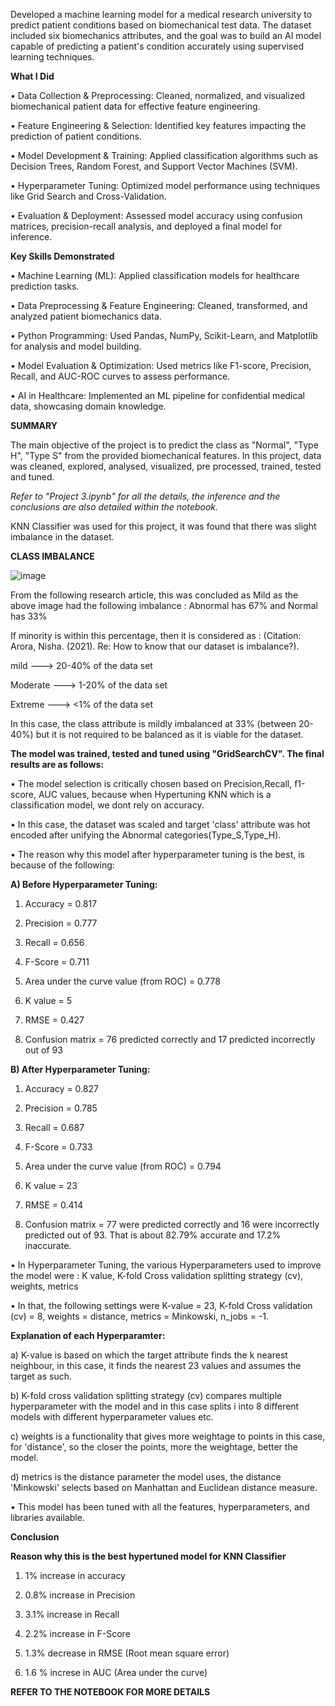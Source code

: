 Developed a machine learning model for a medical research university to predict patient conditions based on biomechanical test data. The dataset included six biomechanics attributes, and the goal was to build an AI model capable of predicting a patient's condition accurately using supervised learning techniques.

**What I Did**

• Data Collection & Preprocessing: Cleaned, normalized, and visualized biomechanical patient data for effective feature engineering.

• Feature Engineering & Selection: Identified key features impacting the prediction of patient conditions.

• Model Development & Training: Applied classification algorithms such as Decision Trees, Random Forest, and Support Vector Machines (SVM).

• Hyperparameter Tuning: Optimized model performance using techniques like Grid Search and Cross-Validation.

• Evaluation & Deployment: Assessed model accuracy using confusion matrices, precision-recall analysis, and deployed a final model for inference.

**Key Skills Demonstrated**

• Machine Learning (ML): Applied classification models for healthcare prediction tasks.

• Data Preprocessing & Feature Engineering: Cleaned, transformed, and analyzed patient biomechanics data.

• Python Programming: Used Pandas, NumPy, Scikit-Learn, and Matplotlib for analysis and model building.

• Model Evaluation & Optimization: Used metrics like F1-score, Precision, Recall, and AUC-ROC curves to assess performance.

• AI in Healthcare: Implemented an ML pipeline for confidential medical data, showcasing domain knowledge.


**SUMMARY** 

The main objective of the project is to predict the class as "Normal", "Type H", "Type S" from the provided biomechanical features. In this project, data was cleaned, explored, analysed, visualized, pre processed, trained, tested and tuned. 

*Refer to "Project 3.ipynb" for all the details, the inference and the conclusions are also detailed within the notebook.*

KNN Classifier was used for this project, it was found that there was slight imbalance in the dataset. 

**CLASS IMBALANCE**

![image](https://user-images.githubusercontent.com/88423149/181877501-a0a1687a-8c14-4ccb-bb76-da6eaf550ef0.png)

From the following research article, this was concluded as Mild as the above image had the following imbalance : Abnormal has 67% and Normal has 33%

If minority is within this percentage, then it is considered as : (Citation: Arora, Nisha. (2021). Re: How to know that our dataset is imbalance?).

mild ---> 20-40% of the data set

Moderate ---> 1-20% of the data set

Extreme ---> <1% of the data set

In this case, the class attribute is mildly imbalanced at 33% (between 20-40%) but it is not required to be balanced as it is viable for the dataset.

**The model was trained, tested and tuned using "GridSearchCV". The final results are as follows:**

• The model selection is critically chosen based on Precision,Recall, f1-score, AUC values, because when Hypertuning KNN which is a classification model, we dont rely on accuracy.

• In this case, the dataset was scaled and target 'class' attribute was hot encoded after unifying the Abnormal categories(Type_S,Type_H).

• The reason why this model after hyperparameter tuning is the best, is because of the following:

**A) Before Hyperparameter Tuning:**

1) Accuracy = 0.817

2) Precision = 0.777

3) Recall = 0.656

4) F-Score = 0.711

5) Area under the curve value (from ROC) = 0.778

6) K value = 5

7) RMSE = 0.427

8) Confusion matrix = 76 predicted correctly and 17 predicted incorrectly out of 93

**B) After Hyperparameter Tuning:**

1) Accuracy = 0.827

2) Precision = 0.785

3) Recall = 0.687

4) F-Score = 0.733

5) Area under the curve value (from ROC) = 0.794

6) K value = 23

7) RMSE = 0.414

8) Confusion matrix = 77 were predicted correctly and 16 were incorrectly predicted out of 93. That is about 82.79% accurate and 17.2% inaccurate.

• In Hyperparameter Tuning, the various Hyperparameters used to improve the model were : K value, K-fold Cross validation splitting strategy (cv), weights, metrics

• In that, the following settings were K-value = 23, K-fold Cross validation (cv) = 8, weights = distance, metrics = Minkowski, n_jobs = -1.

**Explanation of each Hyperparamter:**

a) K-value is based on which the target attribute finds the k nearest neighbour, in this case, it finds the nearest 23 values and assumes the target as such.

b) K-fold cross validation splitting strategy (cv) compares multiple hyperparameter with the model and in this case splits i into 8 different models with different hyperparameter values etc.

c) weights is a functionality that gives more weightage to points in this case, for 'distance', so the closer the points, more the weightage, better the model.

d) metrics is the distance parameter the model uses, the distance 'Minkowski' selects based on Manhattan and Euclidean distance measure.

• This model has been tuned with all the features, hyperparameters, and libraries available.

**Conclusion**

**Reason why this is the best hypertuned model for KNN Classifier**

1) 1% increase in accuracy

2) 0.8% increase in Precision

3) 3.1% increase in Recall

4) 2.2% increase in F-Score

5) 1.3% decrease in RMSE (Root mean square error)

6) 1.6 % increse in AUC (Area under the curve)

**REFER TO THE NOTEBOOK FOR MORE DETAILS**
